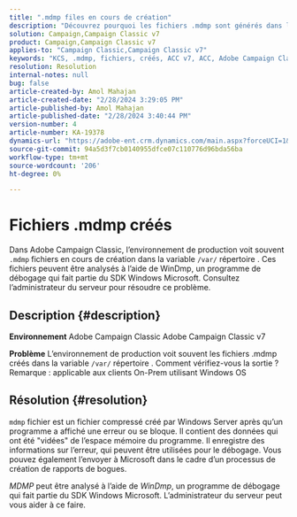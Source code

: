 ```yaml
---
title: ".mdmp files en cours de création"
description: "Découvrez pourquoi les fichiers .mdmp sont générés dans le répertoire /var de Adobe Campaign Classic. Reportez-vous à l’administrateur du serveur."
solution: Campaign,Campaign Classic v7
product: Campaign,Campaign Classic v7
applies-to: "Campaign Classic,Campaign Classic v7"
keywords: "KCS, .mdmp, fichiers, créés, ACC v7, ACC, Adobe Campaign Classic, Adobe Campaign Classic v7, FAQ"
resolution: Resolution
internal-notes: null
bug: false
article-created-by: Amol Mahajan
article-created-date: "2/28/2024 3:29:05 PM"
article-published-by: Amol Mahajan
article-published-date: "2/28/2024 3:40:44 PM"
version-number: 4
article-number: KA-19378
dynamics-url: "https://adobe-ent.crm.dynamics.com/main.aspx?forceUCI=1&pagetype=entityrecord&etn=knowledgearticle&id=f0401c14-4ed6-ee11-9078-00224804dfb5"
source-git-commit: 94a5d3f7cb0140955dfce07c110776d96bda56ba
workflow-type: tm+mt
source-wordcount: '206'
ht-degree: 0%

---
```


# Fichiers .mdmp créés


Dans Adobe Campaign Classic, l’environnement de production voit souvent `.mdmp` fichiers en cours de création dans la variable `/var/` répertoire . Ces fichiers peuvent être analysés à l’aide de WinDmp, un programme de débogage qui fait partie du SDK Windows Microsoft. Consultez l’administrateur du serveur pour résoudre ce problème.

## Description {#description}


<b>Environnement</b>
Adobe Campaign Classic Adobe Campaign Classic v7

<b>Problème</b>
L’environnement de production voit souvent les fichiers .mdmp créés dans la variable `/var/` répertoire . Comment vérifiez-vous la sortie ?
Remarque : applicable aux clients On-Prem utilisant Windows OS


## Résolution {#resolution}


`mdmp` fichier est un fichier compressé créé par Windows Server après qu’un programme a affiché une erreur ou se bloque. Il contient des données qui ont été &quot;vidées&quot; de l’espace mémoire du programme.
Il enregistre des informations sur l’erreur, qui peuvent être utilisées pour le débogage. Vous pouvez également l’envoyer à Microsoft dans le cadre d’un processus de création de rapports de bogues.



*MDMP* peut être analysé à l’aide de *WinDmp*, un programme de débogage qui fait partie du SDK Windows Microsoft. L’administrateur du serveur peut vous aider à ce faire.
